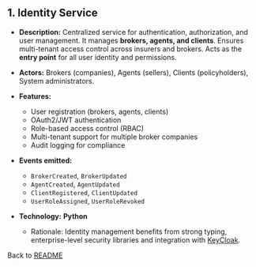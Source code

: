 ## 1. **Identity Service**

* **Description:**
  Centralized service for authentication, authorization, and user management. It manages **brokers, agents, and clients**. Ensures multi-tenant access control across insurers and brokers. Acts as the **entry point** for all user identity and permissions.
* **Actors:** Brokers (companies), Agents (sellers), Clients (policyholders), System administrators.
* **Features:**

  * User registration (brokers, agents, clients)
  * OAuth2/JWT authentication
  * Role-based access control (RBAC)
  * Multi-tenant support for multiple broker companies
  * Audit logging for compliance

* **Events emitted:**
  * `BrokerCreated`, `BrokerUpdated`
  * `AgentCreated`, `AgentUpdated`
  * `ClientRegistered`, `ClientUpdated`
  * `UserRoleAssigned`, `UserRoleRevoked`
  
* **Technology:** **Python**
  * Rationale: Identity management benefits from strong typing, enterprise-level security libraries and integration with [KeyCloak](/docs/services/Identity/keycloak_configuration.md).

Back to [README](/README.md)